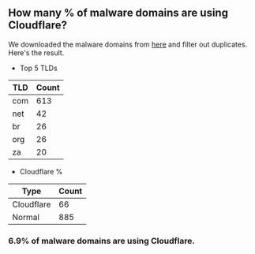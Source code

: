 ## How many % of malware domains are using Cloudflare?


We downloaded the malware domains from [here](https://urlhaus.abuse.ch) and filter out duplicates.
Here's the result.


[//]: # (start replacement)


- Top 5 TLDs

| TLD | Count |
| --- | --- |
| com | 613 |
| net | 42 |
| br | 26 |
| org | 26 |
| za | 20 |


- Cloudflare %

| Type | Count |
| --- | --- |
| Cloudflare | 66 |
| Normal | 885 |


### 6.9% of malware domains are using Cloudflare.